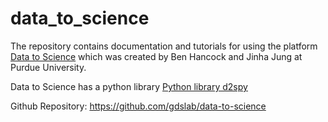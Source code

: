 # data_to_science

The repository contains documentation and tutorials for using the platform [Data to Science](https://ps2.d2s.org/) which was created by Ben Hancock and Jinha Jung at Purdue University. 

Data to Science has a python library [Python library d2spy](https://py.d2s.org/)

Github Repository: https://github.com/gdslab/data-to-science
